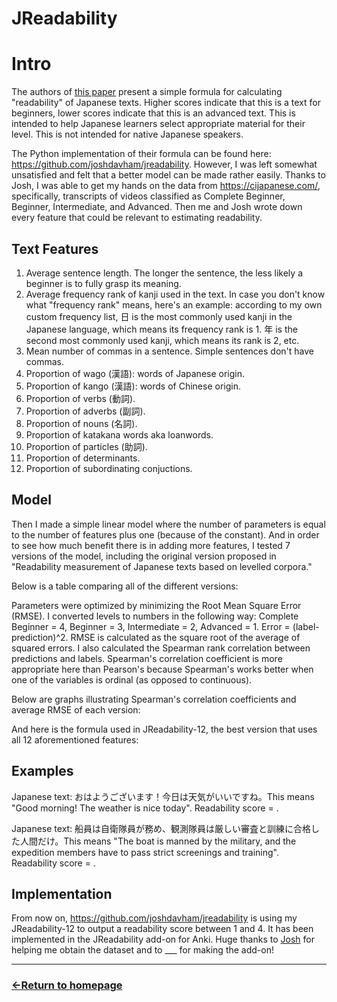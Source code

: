 # JReadability

# Intro

The authors of [this paper](https://researchmap.jp/jhlee/published_papers/21426109) present a simple formula for calculating "readability" of Japanese texts. Higher scores indicate that this is a text for beginners, lower scores indicate that this is an advanced text.
This is intended to help Japanese learners select appropriate material for their level. This is not intended for native Japanese speakers.

The Python implementation of their formula can be found here: https://github.com/joshdavham/jreadability. However, I was left somewhat unsatisfied and felt that a better model can be made rather easily. Thanks to Josh, I was able to get my hands on the data from https://cijapanese.com/, specifically,
transcripts of videos classified as Complete Beginner, Beginner, Intermediate, and Advanced. Then me and Josh wrote down every feature that could be relevant to estimating readability.

## Text Features

1) Average sentence length. The longer the sentence, the less likely a beginner is to fully grasp its meaning.
2) Average frequency rank of kanji used in the text. In case you don't know what "frequency rank" means, here's an example: according to my own custom frequency list, 日 is the most commonly used kanji in the Japanese language, which means its frequency rank is 1. 年 is the second most commonly used kanji, which means its rank is 2, etc.
3) Mean number of commas in a sentence. Simple sentences don't have commas.
4) Proportion of wago (漢語): words of Japanese origin.
5) Proportion of kango (漢語): words of Chinese origin.
6) Proportion of verbs (動詞).
7) Proportion of adverbs (副詞).
8) Proportion of nouns (名詞).
9) Proportion of katakana words aka loanwords.
10) Proportion of particles (助詞).
11) Proportion of determinants.
12) Proportion of subordinating conjuctions.

## Model

Then I made a simple linear model where the number of parameters is equal to the number of features plus one (because of the constant). And in order to see how much benefit there is in adding more features, I tested 7 versions of the model, including the original version proposed in "Readability measurement of Japanese texts based on levelled corpora."

Below is a table comparing all of the different versions:

Parameters were optimized by minimizing the Root Mean Square Error (RMSE). I converted levels to numbers in the following way: Complete Beginner = 4, Beginner = 3, Intermediate = 2, Advanced = 1. Error = (label-prediction)^2. RMSE is calculated as the square root of the average of squared errors.
I also calculated the Spearman rank correlation between predictions and labels. Spearman's correlation coefficient is more appropriate here than Pearson's because Spearman's works better when one of the variables is ordinal (as opposed to continuous).

Below are graphs illustrating Spearman's correlation coefficients and average RMSE of each version:

And here is the formula used in JReadability-12, the best version that uses all 12 aforementioned features:

## Examples

Japanese text: おはようございます！今日は天気がいいですね。This means "Good morning! The weather is nice today". Readability score = .

Japanese text: 船員は自衛隊員が務め、観測隊員は厳しい審査と訓練に合格した人間だけ。This means "The boat is manned by the military, and the expedition members have to pass strict screenings and training". Readability score = .

## Implementation

From now on, https://github.com/joshdavham/jreadability is using my JReadability-12 to output a readability score between 1 and 4. It has been implemented in the JReadability add-on for Anki. Huge thanks to [Josh](https://github.com/joshdavham) for helping me obtain the dataset and to ___ for making the add-on!


___
### [←Return to homepage](https://expertium.github.io/)
